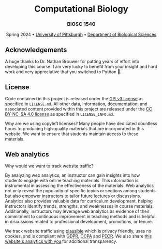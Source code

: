<h1 align="center">Computational Biology</h1>

<h3 align="center">BIOSC 1540</h3>

<p align="center">
    Spring 2024 •
    <a href="https://www.pitt.edu/">University of Pittsburgh</a> •
    <a href="https://www.biology.pitt.edu/">Department of Biological Sciences</a>
</p>

## Acknowledgements

A huge thanks to Dr. Nathan Brouwer for putting years of effort into developing this course.
I am very lucky to benefit from your insight and hard work and very appreciative that you switched to Python 🐍.

## License

Code contained in this project is released under the [GPLv3 license][gplv3] as specified in `LICENSE.md`.
All other data, information, documentation, and associated content provided within this project are released under the [CC BY-NC-SA 4.0 license][cc-by-nc-sa-4.0] as specified in `LICENSE_INFO.md`.

Why are we using copyleft licenses?
Many people have dedicated countless hours to producing high-quality materials that are incorporated in this website.
We want to ensure that students maintain access to these materials.

## Web analytics

Why would we want to track website traffic?

By analyzing web analytics, an instructor can gain insights into how students engage with online teaching materials.
This information is instrumental in assessing the effectiveness of the materials.
Web analytics not only reveal the popularity of specific topics or sections among students but also empower instructors to tailor future lectures or discussions.
Analytics also provides valuable data for curriculum development, helping instructors identify trends, strengths, and weaknesses in course materials.
Additionally, instructors may leverage web analytics as evidence of their commitment to continuous improvement in teaching methods and is helpful in discussions related to professional development, promotions, or tenure.

We track website traffic using [plausible][plausible] which is privacy friendly, uses no cookies, and is compliant with [GDPR][gdpr], [CCPA][ccpa] and [PECR][pecr].
We also share [this website's analytics with you][plausible-link] for additional transparency.

[gplv3]: https://spdx.org/licenses/GPL-3.0-only.html
[cc-by-nc-sa-4.0]: https://creativecommons.org/licenses/by-nc-sa/4.0/
[plausible]: https://plausible.io
[plausible-link]: https://plausible.io/pitt-biosc1540-2024s/
[gdpr]: https://gdpr-info.eu/
[ccpa]: https://oag.ca.gov/privacy/ccpa
[pecr]: https://ico.org.uk/for-organisations/direct-marketing-and-privacy-and-electronic-communications/guide-to-pecr/what-are-pecr/

